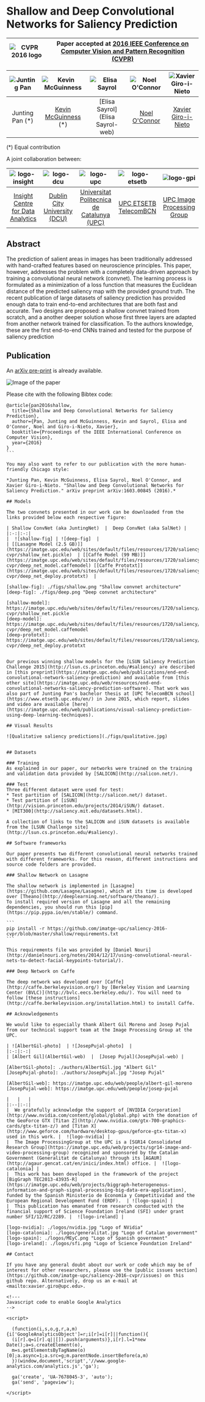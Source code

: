 # Shallow and Deep Convolutional Networks for Saliency Prediction

|  ![CVPR 2016 logo][logo-cvpr] | Paper accepted at [2016 IEEE Conference on Computer Vision and Pattern Recognition (CVPR)](http://cvpr2016.thecvf.com/)   |
|:-:|---|

[logo-cvpr]: ./logos/cvpr2016.jpg "CVPR 2016 logo"

| ![Junting Pan][JuntingPan-photo]  | ![Kevin McGuinness][KevinMcGuinness-photo]  | ![Elisa Sayrol][ElisaSayrol-photo]  | ![Noel O'Connor][NoelOConnor-photo]  | ![Xavier Giro-i-Nieto][XavierGiro-photo]  |
|:-:|:-:|:-:|:-:|:-:|
| Junting Pan (*)  | [Kevin McGuinness](KevinMcGuinness-web) (*)   |  [Elisa Sayrol](Elisa Sayrol-web) | [Noel O'Connor](NoelOConnor-web)   | [Xavier Giro-i-Nieto](XavierGiro-web)   |

(*) Equal contribution

[KevinMcGuinness-web]: https://www.insight-centre.org/users/kevin-mcguinness
[ElisaSayrol-web]: https://imatge.upc.edu/web/people/elisa-sayrol
[NoelOConnor-web]: https://www.insight-centre.org/users/noel-oconnor
[XavierGiro-web]: https://imatge.upc.edu/web/people/xavier-giro

[JuntingPan-photo]: ./authors/JuntingPan.jpg "Junting Pan"
[KevinMcGuinness-photo]: ./authors/KevinMcGuinness.jpg "Kevin McGuinness"
[ElisaSayrol-photo]: ./authors/ElisaSayrol.jpg "Elisa Sayrol"
[NoelOConnor-photo]: ./authors/NoelOConnor.jpg "Noel O'Connor"
[XavierGiro-photo]: ./authors/XavierGiro.jpg "Xavier Giro-i-Nieto"

A joint collaboration between:

| ![logo-insight] | ![logo-dcu] | ![logo-upc] | ![logo-etsetb] | ![logo-gpi] | 
|:-:|:-:|:-:|:-:|:-:|
| [Insight Centre for Data Analytics][insight-web] | [Dublin City University (DCU)][dcu-web]  |[Universitat Politecnica de Catalunya (UPC)][upc-web]   | [UPC ETSETB TelecomBCN][etsetb-web]  | [UPC Image Processing Group][gpi-web] | 

[insight-web]: https://www.insight-centre.org/ 
[dcu-web]: http://www.dcu.ie/
[upc-web]: http://www.upc.edu/?set_language=en 
[etsetb-web]: https://www.etsetb.upc.edu/en/ 
[gpi-web]: https://imatge.upc.edu/web/ 


[logo-insight]: ./logos/insight.jpg "Insight Centre for Data Analytics"
[logo-dcu]: ./logos/dcu.png "Dublin City University"
[logo-upc]: ./logos/upc.jpg "Universitat Politecnica de Catalunya"
[logo-etsetb]: ./logos/etsetb.png "ETSETB TelecomBCN"
[logo-gpi]: ./logos/gpi.png "UPC Image Processing Group"


## Abstract

The prediction of salient areas in images has been traditionally addressed with hand-crafted features based on neuroscience principles. This paper, however, addresses the problem with a completely data-driven approach by training a convolutional neural network (convnet). The learning process is formulated as a minimization of a loss function that measures the Euclidean distance of the predicted saliency map with the provided ground truth. The recent publication of large datasets of saliency prediction has provided enough data to train end-to-end architectures that are both fast and accurate. Two designs are proposed: a shallow convnet trained from scratch, and a another deeper solution whose first three layers are adapted from another network trained for classification.
To the authors knowledge, these are the first end-to-end CNNs trained and tested for the purpose of saliency prediction

## Publication

An [arXiv pre-print](http://arxiv.org/abs/1603.00845) is already available. 

![Image of the paper](./figs/paper.jpg)

Please cite with the following Bibtex code:

````
@article{pan2016shallow,
  title={Shallow and Deep Convolutional Networks for Saliency Prediction},
  author={Pan, Junting and McGuinness, Kevin and Sayrol, Elisa and O'Connor, Noel and Giro-i-Nieto, Xavier},
  booktitle={Proceedings of the IEEE International Conference on Computer Vision},
  year={2016}
}
```

You may also want to refer to our publication with the more human-friendly Chicago style:

*Junting Pan, Kevin McGuinness, Elisa Sayrol, Noel O'Connor, and Xavier Giro-i-Nieto. "Shallow and Deep Convolutional Networks for Saliency Prediction." arXiv preprint arXiv:1603.00845 (2016).*

## Models

The two convnets presented in our work can be downloaded from the links provided below each respective figure:

| Shallow ConvNet (aka JuntingNet)  |  Deep ConvNet (aka SalNet) |
|:-:|:-:|
|  ![shallow-fig] | ![deep-fig]  |
| [[Lasagne Model (2.5 GB)]](https://imatge.upc.edu/web/sites/default/files/resources/1720/saliency/2016-cvpr/shallow_net.pickle)  | [[Caffe Model (99 MB)]](https://imatge.upc.edu/web/sites/default/files/resources/1720/saliency/2016-cvpr/deep_net_model.caffemodel) [[Caffe Prototxt]](https://imatge.upc.edu/web/sites/default/files/resources/1720/saliency/2016-cvpr/deep_net_deploy.prototxt)  |

[shallow-fig]: ./figs/shallow.png "Shallow convnet architecture"
[deep-fig]: ./figs/deep.png "Deep convnet architecture"

[shallow-model]: https://imatge.upc.edu/web/sites/default/files/resources/1720/saliency/2016-cvpr/shallow_net.pickle
[deep-model]: https://imatge.upc.edu/web/sites/default/files/resources/1720/saliency/2016-cvpr/deep_net_model.caffemodel
[deep-prototxt]: https://imatge.upc.edu/web/sites/default/files/resources/1720/saliency/2016-cvpr/deep_net_deploy.prototxt


Our previous winning shallow models for the [LSUN Saliency Prediction Challenge 2015](http://lsun.cs.princeton.edu/#saliency) are described in [this preprint](https://imatge.upc.edu/web/publications/end-end-convolutional-network-saliency-prediction) and available from [this other site](https://imatge.upc.edu/web/resources/end-end-convolutional-networks-saliency-prediction-software). That work was also part of Junting Pan's bachelor thesis at [UPC TelecomBCN school](https://www.etsetb.upc.edu/en/) in June 2015, which report, slides and video are available [here](https://imatge.upc.edu/web/publications/visual-saliency-prediction-using-deep-learning-techniques).

## Visual Results

![Qualitative saliency predictions](./figs/qualitative.jpg)


## Datasets

### Training
As explained in our paper, our networks were trained on the training and validation data provided by [SALICON](http://salicon.net/).

### Test
Three different dataset were used for test:
* Test partition of [SALICON](http://salicon.net/) dataset.
* Test partition of [iSUN](http://vision.princeton.edu/projects/2014/iSUN/) dataset.
* [MIT300](http://saliency.mit.edu/datasets.html).

A collection of links to the SALICON and iSUN datasets is available from the [LSUN Challenge site](http://lsun.cs.princeton.edu/#saliency).

## Software frameworks

Our paper presents two different convolutional neural networks trained with different frameworks. For this reason, different instructions and source code folders are provided.

### Shallow Network on Lasagne

The shallow network is implemented in [Lasagne](https://github.com/Lasagne/Lasagne), which at its time is developed over [Theano](http://deeplearning.net/software/theano/).
To install required version of Lasagne and all the remaining dependencies, you should run this [pip](https://pip.pypa.io/en/stable/) command.

```
pip install -r https://github.com/imatge-upc/saliency-2016-cvpr/blob/master/shallow/requirements.txt
```

This requirements file was provided by [Daniel Nouri](http://danielnouri.org/notes/2014/12/17/using-convolutional-neural-nets-to-detect-facial-keypoints-tutorial/).

### Deep Network on Caffe

The deep network was developed over [Caffe](http://caffe.berkeleyvision.org/) by [Berkeley Vision and Learning Center (BVLC)](http://bvlc.eecs.berkeley.edu/). You will need to follow [these instructions](http://caffe.berkeleyvision.org/installation.html) to install Caffe.

## Acknowledgements

We would like to especially thank Albert Gil Moreno and Josep Pujal from our technical support team at the Image Processing Group at the UPC.

| ![AlbertGil-photo]  | ![JosepPujal-photo]  |
|:-:|:-:|
| [Albert Gil](AlbertGil-web)  |  [Josep Pujal](JosepPujal-web) |

[AlbertGil-photo]: ./authors/AlbertGil.jpg "Albert Gil"
[JosepPujal-photo]: ./authors/JosepPujal.jpg "Josep Pujal"

[AlbertGil-web]: https://imatge.upc.edu/web/people/albert-gil-moreno
[JosepPujal-web]: https://imatge.upc.edu/web/people/josep-pujal

|   |   |
|:--|:-:|
|  We gratefully acknowledge the support of [NVIDIA Corporation](http://www.nvidia.com/content/global/global.php) with the donation of the GeoForce GTX [Titan Z](http://www.nvidia.com/gtx-700-graphics-cards/gtx-titan-z/) and [Titan X](http://www.geforce.com/hardware/desktop-gpus/geforce-gtx-titan-x) used in this work. |  ![logo-nvidia] |
|  The Image ProcessingGroup at the UPC is a [SGR14 Consolidated Research Group](https://imatge.upc.edu/web/projects/sgr14-image-and-video-processing-group) recognized and sponsored by the Catalan Government (Generalitat de Catalunya) through its [AGAUR](http://agaur.gencat.cat/en/inici/index.html) office. |  ![logo-catalonia] |
|  This work has been developed in the framework of the project [BigGraph TEC2013-43935-R](https://imatge.upc.edu/web/projects/biggraph-heterogeneous-information-and-graph-signal-processing-big-data-era-application), funded by the Spanish Ministerio de Economía y Competitividad and the European Regional Development Fund (ERDF).  | ![logo-spain] | 
|  This publication has emanated from research conducted with the financial support of Science Foundation Ireland (SFI) under grant number SFI/12/RC/2289. |  ![logo-ireland] |

[logo-nvidia]: ./logos/nvidia.jpg "Logo of NVidia"
[logo-catalonia]: ./logos/generalitat.jpg "Logo of Catalan government"
[logo-spain]: ./logos/MEyC.png "Logo of Spanish government"
[logo-ireland]: ./logos/sfi.png "Logo of Science Foundation Ireland"

## Contact

If you have any general doubt about our work or code which may be of interest for other researchers, please use the [public issues section](https://github.com/imatge-upc/saliency-2016-cvpr/issues) on this github repo. Alternatively, drop us an e-mail at <mailto:xavier.giro@upc.edu>.

<!---
Javascript code to enable Google Analytics
-->

<script>

  (function(i,s,o,g,r,a,m){i['GoogleAnalyticsObject']=r;i[r]=i[r]||function(){
  (i[r].q=i[r].q||[]).push(arguments)},i[r].l=1*new Date();a=s.createElement(o),
  m=s.getElementsByTagName(o)[0];a.async=1;a.src=g;m.parentNode.insertBefore(a,m)
  })(window,document,'script','//www.google-analytics.com/analytics.js','ga');

  ga('create', 'UA-7678045-3', 'auto');
  ga('send', 'pageview');

</script>
